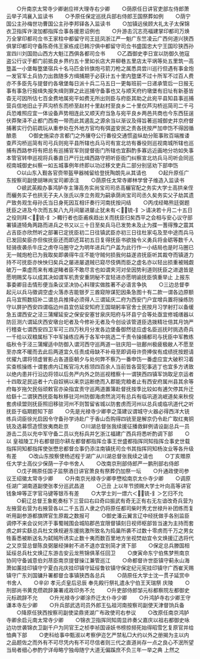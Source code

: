 <!-- { "loadSidebar": true } -->
　　○升南京太常寺少卿谢应祥大理寺右少卿
　　○荫原任日讲官吏部左侍郎萧云举子鸿襄入监读书
　　○予原任保定巡抚兵部右侍郎王国祭葬如例
　　○荫宁国公主孙梅世功曹国公主孙李邦铎各入监读书
　　○加镇远侯顾大礼太子太保锦衣卫指挥许浚加都指挥佥事各援恩诏例也
　　○升游击沉志亮福建掌印都司万焕万全掌印都司佥书王家柱中都留守司王廷凤浙江严一魁广东竺凌云广西何道兴狭西俱掌印都司守备陈奇伟王家栋成已韩泞俱中都留守司佥书盛国忠大宁王国珍狭西孙宣四川刘国勋山西方大魁江西俱各都司佥书
　　○乙酉御史李日宣以防御久弛寇盗公行议于都门前抵良乡界约五十里如长店大井柳巷五里店太平埚等处五里筑一高墪盖一小堡每墪堡宿兵十名马匹金铃旗炮弓箭刀枪之属悉具尝川巡行但遇有事金炮一发官军土兵协力出救随多方缉捕期于必获计五十里内墪堡不过十所军不过百人费亦不多臣先与提督约各墩堡每日派十兵二马五日一更每班前一日递承管后一日报无事有事急行报缉失报失缉则罪之此巡捕守备事也又与顺天府约墩堡有旧址有新基皆杳无可因所估七百金费地属宛平如费无所出则臣与府臣其助之此宛平县知县事巡捕营兵信地旧止于芦沟桥东而桥至赵村十里赵村至良乡二十里仅芦沟桥巡简司二千弓兵恐难照应宜一体设备声势相连此又顺天府当急与宛平良乡两邑共商也今东西狂逞伏莽聚泽不止都门西南一带而此其遏乱之源余当以渐议及得旨著巡城御史并京府督捕著实行仍前疏玩从重参处在外地方官均有弭盗安民之责各抚按严加申饬不得因循酿患
　　○御史施梁亦言都门之外攘夺公行番役交通惯盗纵劫分赃事败百端推诿查芦沟桥巡简有司弓兵则宛平县所辖也兵马司有宣北坊有番役则巡视南城所辖也巡捕有西路参将有把总有巡捕官军则提督衙门所辖也宜斟酌多寡远近画地分坊如失事本管官转申巡视将兵番直日严行比缉西路守把听臣衙门纠察宣北坊兵马司听会同巡视南城御史纠察一如五城事例年终即以功过移文吏兵二部分别惩劝下部申饬
　　○以山东入觐各官赍带盔甲器械留给登抚陶朗先从其请也
　　○起升原任广东按察司副使胡琳尚宝司卿添注
　　○荫原任太常寺卿林学曾子维造入监读书
　　○禠武英殿办事鸿胪寺主簿高务实尚宝司司丞高欐官配之务实大学士高拱亲侄而欐务实子也拱无子夫人张氏以序立务观为嗣承荫尚宝司司丞久矣务实父子劫其遗产致务观生母孙氏当日身死因互相讦奏行河南抚按问结
　　○丙戌经略熊廷弼题抚臣之进及今次而五矣八九月间屡进屡止犹未有＜锍-釒＞请决若十月二十五日之役则拜＜锍-釒＞輙行者也臣甫疾趋出关而抚臣归矣西平之会相与安心议守部署镇道犄角两路而进兵之书又以三十日至矣兵马已发势未及止为揲一蓍得豫之震其占吉臣亦欣然听之部署已定抚臣初二日往镇武臣亦初三日往杜家屯及至中途而兵马已发回矣臣亦但俟抚臣还而即还耳初五日复得抚臣书欲独令义勇兵将金砺等数千人轻骑夜袭杀牛庄之虏夺马圈守之为明年进兵门户盖为此行作一小结局也是时马圈已无一贼炮枪已为我取矣即袭得牛庄不能守贼何损我何益遂咨抚臣听其裁夺而镇道力持不可抚臣亦怏怏归矣兵之屡进屡退贼已窥尽伎俩而臣之虚名亦以轻出损重被贼觑破万一乘虚而来有难逆睹者臣不敢尽言也如谓夹河对垒因势利道则抚臣之进退皆是愿明赐奖与以成其决如谓军机贵安重阴秘不宜轻进亦愿明谕抚臣慎重举止  上报东事委卿目击情形便当条议坚决协心料理实做胜著不必语言争执
　　○三边总督李起元以兵马徵调空虚火落赤吉能银歹三酋窥隙谋犯因条急图十有二款一谓各边原额兵马宜照数招补二谓总兵推择必须得人三谓延庆二府为西安门户宜增兵置将操练防守以屏护西安四谓临边州县宜仿延安知府王国瑚躬率官舍士民按月习学射打以备缓急五谓西安之泾三蒲耀延安之保安安塞甘泉庆阳府与环县宁合等处亟宜修城缮器以防叵测六谓延庆西安墩台圯者及今修补无者及今创设该管道臣选拨精壮倍其月饷严行稽查七谓西安四卫军可三四万秋月分发各边堡备御然徒应虚名臣巡抚时挑选奇兵一千给以双粮属标下中军操练应再于各军中挑选二千责令操捕都司与抚臣中军教练临秋令于泾三蒲耀适中防御入谓河西守巡两道一驻庆阳一驻鄜州极疲极敝人不愿至至亦席不暖而去此后两道宜久任责成毋缺不补毋至即调毋许赍捧俟有成绩抚按题请优擢九谓将领虚冒影占各道臣朝夕与处何弊不察乃一番申饬一番虚应宜大破积习着实查核操练十谓套虏内讧叛官冯大栋领四百余人当前皆各营犯事逃丁也宜多方诱致以绝内患并行沿边将领以后务严内外之防巡视稽察十一谓狭西四镇军饷取足京运者十四取足民运者十六自奴祸以来京运断绝而入郡能完粮者止有西安府属州县其余等府每岁拖欠民俗顽敕官亦染指宜责守巡两道置簿赴督抚按季比较如有逋欠停其升迁给繇十二谓狭西抚臣每秋移驻河州防御海虏然洮河有总兵有临巩道洮岷道矣来秋傥套虏续盟则抚臣照旧移驻河州不则暂留省城以防套虏而河州以总兵或临巩道代之听抚臣于临期题知下部
　　○先是光禄寺少卿李之藻建议谓城守火器必得西洋大铳练兵词臣徐光启因令守备孙学诗赴广于香山岙购得四铳至是解京仍令赴广取红夷铜铳及选募惯造惯放夷商赴京
　　○川湖总督张我续援征播救鲜例请设副总兵一员游击二员以充中军守备二员以充标兵并乞浙江福建广西兵将悉听酌调下部
　　○以  皇祖陵工升右都督田尔耕左都督都指挥佥事王世盛都指挥同知指挥佥事史世载指挥同知都指挥使张懋忠都督佥事仍添注南镇抚司佥书其指挥同知杨汝业等各升级有差
　　○改山东按察使杨述程于湖广从川湖总督张我续之请也
　　○丁亥赠原任大学士高仪少保荫一子中书舍人
　　○改南京刑部侍郎严一鹏刑部右侍郎
　　○戊子赐原任国子监祭酒日讲官萧良有祭葬仍加祭一坛
　　○升通政使司参议王绍徽太常寺少卿
　　○升南京光禄寺少卿李懋桧南京太仆寺少卿
　　○调原任湖广湖南道副使张孝分巡武昌道
　　○己丑  上以年节颁赐大学士叶向高等讲官钱象坤等正字官马键等银币有差
　　○大学士刘一燝六＜锍-釒＞乞归不允
　　○蓟辽总督王象乾奏标下三营曰右曰奇曰振武有奇无正有右无左谙改奇兵营为左掖营右营为右掖营各以二千五百人隶之仍将原任都司柴时秀尤世禄升补团练而复听用副参游都旗牌官生原裁之数报可
　　○御史潘云翼言辽中经抚做手各别监臣调停不来会议何济于事蜀贼围会城陷郡邑宜限督镇刻日视师枢部皆当速为主持而套虏之衅实繇总兵杜文焕规避东援挑激所致名为捣巢所袭不过数十零虏而千万之男女牲畜悉被断送名为弑贼所诱实止数十夷而数百里地方坐视焚劫宜令文焕援辽选将代之又京营总督陈良弼屡经弹射不进不退亦宜别简才贤下部
　　○保定总兵滕国相延绥总兵杜文焕辽东游击安云龙熊锦俱革任回卫
　　○庚寅命东宁伯焦梦熊南京协同守备诚意伯刘荩臣南京提督操江兼管巡江
　　○命都督许世臣镇守蓟永山海萧如薰挂印镇守宁夏白兆庆挂印镇守延绥鲁钦镇守保定纪元宪挂印镇守广西崔天赐镇守广东刘国镛升署都督佥事镇狭西各总兵
　　○荫原任大学士沈一贯子延赏中书舍人
　　○辛卯  孝元贞皇后忌辰  奉先殿行祭礼遣永宁伯王天瑞祭  庆陵
　　○刑部尚书黄克缵疏辞兼署戎政印务不允
　　○升吏部侍郎邹元标都察院左都御史元标疏辞不允
　　○升光禄寺少卿涂乔迁太仆寺少卿
　　○升鸿胪寺右少卿王守谦本寺左少卿
　　○升兵部武选司员外郎王弘祖河南按察司副使天津督饷兵备
　　○降原任狭西按察司副使梁鼎贤湖广布政使司右参议
　　○改原任南京鸿胪寺卿余启元南太常寺少卿
　　○锦衣卫指挥同知周显祚奏父嘉庆以祖右都御史咏边功世袭锦衣卫副千户为同官王之桢李祯国诬妖书榜掠频死始得昭雪乞复原官并给恤典下部
　　○吏科给事中甄淑以考察伊迩乞严禁私□大约以外之册揭为主以内之品题佐之而外有不可尽凭内有不可尽信者则三代之直道尚存一点之良心不泯所望当局者细心参酌宁详毋略宁独毋随宁大道无偏蹊庶不负三年一举之典  上然之
